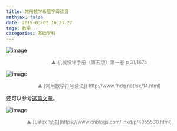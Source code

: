 ```yaml
---
title: 常用数学希腊字母读音
mathjax: false
date: 2019-03-02 16:23:27
tags: 数学
categories: 基础学科
---
```


![image](http://image.huvjie.com/190302-02_img01.jpg)
<div style="font-size:13px;color:gray;text-align:center">▲ 机械设计手册（第五版）第一卷 p 31/1674</div>

<!--more-->

![image](http://image.huvjie.com/190302-02_img02.jpg)
<div style="font-size:13px;color:gray;text-align:center">▲ [常用数学符号读法]( http://www.fhdq.net/sx/14.html)</div>

还可以参考[这篇文章](https://blog.csdn.net/hanghangaidoudou/article/details/74987856)。

![image](http://image.huvjie.com/190302-02_img03.jpg)
<div style="font-size:13px;color:gray;text-align:center">▲ [Latex 写法](https://www.cnblogs.com/linxd/p/4955530.html)</div>

<!--

<hr/>
<span style="color:gray;font-size:12px">
参考：
1.[link-01]()
2.[link-02]()
3.[link-03]()
4.[link-04]()
5.[link-05]()
</span>
-->
